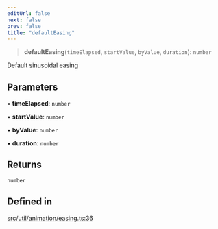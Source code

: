```yaml
---
editUrl: false
next: false
prev: false
title: "defaultEasing"
---
```


> **defaultEasing**(`timeElapsed`, `startValue`, `byValue`, `duration`): `number`

Default sinusoidal easing

## Parameters

• **timeElapsed**: `number`

• **startValue**: `number`

• **byValue**: `number`

• **duration**: `number`

## Returns

`number`

## Defined in

[src/util/animation/easing.ts:36](https://github.com/fabricjs/fabric.js/blob/8748628df7e9de00ba77413bfc3ad9e9fe9d4f30/src/util/animation/easing.ts#L36)
